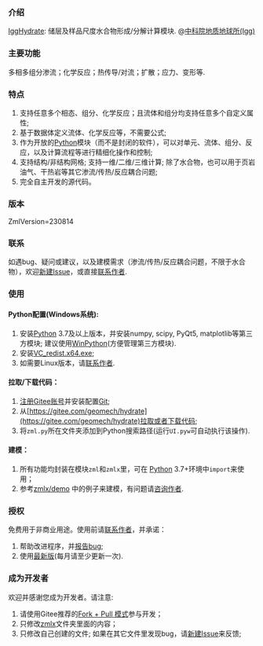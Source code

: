 ### 介绍

[IggHydrate](https://gitee.com/geomech/hydrate): 储层及样品尺度水合物形成/分解计算模块. @[中科院地质地球所(Igg)](http://www.igg.cas.cn/)

### 主要功能

多相多组分渗流；化学反应；热传导/对流；扩散；应力、变形等. 

### 特点

1) 支持任意多个相态、组分、化学反应；且流体和组分均支持任意多个自定义属性;
2) 基于数据体定义流体、化学反应等，不需要公式;
3) 作为开放的[Python](https://www.python.org/)模块（而不是封闭的软件），可以对单元、流体、组分、反应，以及计算流程等进行精细化操作和控制;
4) 支持结构/非结构网格; 支持一维/二维/三维计算; 除了水合物，也可以用于页岩油气、干热岩等其它渗流/传热/反应耦合问题;
5) 完全自主开发的源代码。
 
### 版本

ZmlVersion=230814

### 联系

如遇bug、疑问或建议，以及建模需求（渗流/传热/反应耦合问题，不限于水合物），欢迎[新建Issue](https://gitee.com/geomech/hydrate/issues/new)，或直接[联系作者](http://sourcedb.igg.cas.cn/cn/zjrck/201703/t20170306_4755492.html).

### 使用

#### Python配置(Windows系统): 
1) 安装[Python](https://www.python.org/) 3.7及以上版本，并安装numpy, scipy, PyQt5, matplotlib等第三方模块; 建议使用[WinPython](https://winpython.github.io/)(方便管理第三方模块). 
2) 安装[VC_redist.x64.exe](https://gitee.com/geomech/hydrate/attach_files);
3) 如需要Linux版本，请[联系作者](http://sourcedb.igg.cas.cn/cn/zjrck/201703/t20170306_4755492.html).

#### 拉取/下载代码：

1) [注册Gitee账号](https://gitee.com/signup)并安装配置[Git](https://git-scm.com/);
2) 从[https://gitee.com/geomech/hydrate](https://gitee.com/geomech/hydrate)拉取或者下载代码;
3) 将`zml.py`所在文件夹添加到Python搜索路径(运行`UI.pyw`可自动执行该操作).

#### 建模：

1) 所有功能均封装在模块`zml`和`zmlx`里，可在 [Python](https://www.python.org/) 3.7+环境中`import`来使用；
2) 参考[zmlx/demo](https://gitee.com/geomech/hydrate/tree/master/zmlx/demo)
   中的例子来建模，有问题请[咨询作者](http://sourcedb.igg.cas.cn/cn/zjrck/201703/t20170306_4755492.html).

### 授权

免费用于非商业用途。使用前请[联系作者](http://sourcedb.igg.cas.cn/cn/zjrck/201703/t20170306_4755492.html)，并承诺：

1) 帮助改进程序，并[报告bug](https://gitee.com/geomech/hydrate/issues/new);
2) 使用[最新版](https://gitee.com/geomech/hydrate)(每月请至少更新一次). 

### 成为开发者

欢迎并感谢您成为开发者。请注意:

1) 请使用Gitee推荐的[Fork + Pull 模式](https://help.gitee.com/base/pullrequest/Fork+Pull)参与开发；
2) 只修改[zmlx](https://gitee.com/geomech/hydrate/tree/master/zmlx)文件夹里面的内容；
3) 只修改自己创建的文件; 如果在其它文件里发现bug，请[新建Issue](https://gitee.com/geomech/hydrate/issues/new)来反馈;
